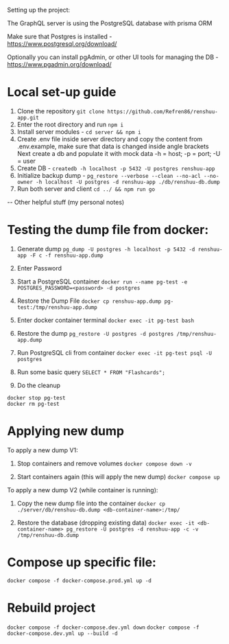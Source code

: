 Setting up the project:

The GraphQL server is using the PostgreSQL database with prisma ORM

Make sure that Postgres is installed - https://www.postgresql.org/download/

Optionally you can install pgAdmin, or other UI tools for managing the DB - https://www.pgadmin.org/download/

# Local set-up guide 
1) Clone the repository
```git clone https://github.com/Refren86/renshuu-app.git```
2) Enter the root directory and run ```npm i```
3) Install server modules - ```cd server && npm i```
4) Create .env file inside server directory and copy the content from .env.example, make sure that data is changed inside angle brackets
Next create a db and populate it with mock data
-h = host; -p = port; -U = user
5) Create DB - ```createdb -h localhost -p 5432 -U postgres renshuu-app```
6) Initialize backup dump - ```pg_restore --verbose --clean --no-acl --no-owner -h localhost -U postgres -d renshuu-app ./db/renshuu-db.dump```
7) Run both server and client ```cd ../ && npm run go```


-- Other helpful stuff (my personal notes)
# Testing the dump file from docker:
1) Generate dump 
```pg_dump -U postgres -h localhost -p 5432 -d renshuu-app -F c -f renshuu-app.dump```

2) Enter Password

3) Start a PostgreSQL container
```docker run --name pg-test -e POSTGRES_PASSWORD=<password> -d postgres```

4) Restore the Dump File 
```docker cp renshuu-app.dump pg-test:/tmp/renshuu-app.dump```

5) Enter docker container terminal 
```docker exec -it pg-test bash```

6) Restore the dump 
```pg_restore -U postgres -d postgres /tmp/renshuu-app.dump```

7) Run PostgreSQL cli from container
```docker exec -it pg-test psql -U postgres```

8) Run some basic query
```SELECT * FROM "Flashcards";```

9) Do the cleanup
```
docker stop pg-test
docker rm pg-test
```

# Applying new dump
To apply a new dump V1:
1) Stop containers and remove volumes
```docker compose down -v```

2) Start containers again (this will apply the new dump)
```docker compose up```

To apply a new dump V2 (while container is running):
1) Copy the new dump file into the container
```docker cp ./server/db/renshuu-db.dump <db-container-name>:/tmp/```

2) Restore the database (dropping existing data)
```docker exec -it <db-container-name> pg_restore -U postgres -d renshuu-app -c -v /tmp/renshuu-db.dump```

# Compose up specific file:
```docker compose -f docker-compose.prod.yml up -d```

# Rebuild project
```docker compose -f docker-compose.dev.yml down```
```docker compose -f docker-compose.dev.yml up --build -d```